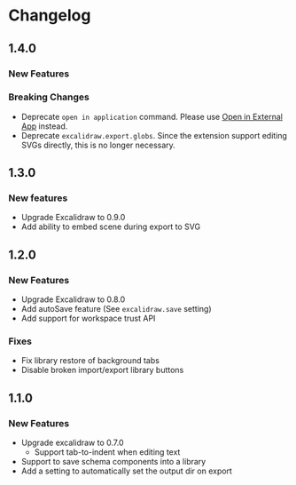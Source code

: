 # Changelog

## 1.4.0

### New Features

### Breaking Changes

- Deprecate `open in application` command. Please use [Open in External App](https://marketplace.visualstudio.com/items?itemName=YuTengjing.open-in-external-app) instead.
- Deprecate `excalidraw.export.globs`. Since the extension support editing SVGs directly, this is no longer necessary.

## 1.3.0

### New features

- Upgrade Excalidraw to 0.9.0
- Add ability to embed scene during export to SVG

## 1.2.0

### New Features

- Upgrade Excalidraw to 0.8.0
- Add autoSave feature (See `excalidraw.save` setting)
- Add support for workspace trust API

### Fixes

- Fix library restore of background tabs
- Disable broken import/export library buttons

## 1.1.0

### New Features

- Upgrade excalidraw to 0.7.0
  - Support tab-to-indent when editing text
- Support to save schema components into a library
- Add a setting to automatically set the output dir on export
